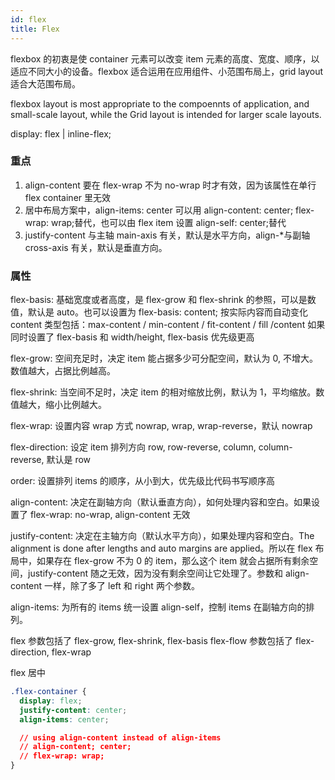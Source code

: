```yaml
---
id: flex
title: Flex
---
```


flexbox 的初衷是使 container 元素可以改变 item 元素的高度、宽度、顺序，以适应不同大小的设备。flexbox 适合运用在应用组件、小范围布局上，grid layout 适合大范围布局。

flexbox layout is most appropriate to the compoennts of application, and small-scale layout, while the Grid layout is intended for larger scale layouts.

display: flex | inline-flex;

### 重点

1. align-content 要在 flex-wrap 不为 no-wrap 时才有效，因为该属性在单行 flex container 里无效
2. 居中布局方案中，align-items: center 可以用 align-content: center; flex-wrap: wrap;替代，也可以由 flex item 设置 align-self: center;替代
3. justify-content 与主轴 main-axis 有关，默认是水平方向，align-\*与副轴 cross-axis 有关，默认是垂直方向。

### 属性

flex-basis: 基础宽度或者高度，是 flex-grow 和 flex-shrink 的参照，可以是数值，默认是 auto。也可以设置为 flex-basis: content; 按实际内容而自动变化
content 类型包括：max-content / min-content / fit-content / fill /content
如果同时设置了 flex-basis 和 width/height, flex-basis 优先级更高

flex-grow: 空间充足时，决定 item 能占据多少可分配空间，默认为 0, 不增大。数值越大，占据比例越高。

flex-shrink: 当空间不足时，决定 item 的相对缩放比例，默认为 1，平均缩放。数值越大，缩小比例越大。

flex-wrap: 设置内容 wrap 方式 nowrap, wrap, wrap-reverse，默认 nowrap

flex-direction: 设定 item 排列方向 row, row-reverse, column, column-reverse, 默认是 row

order: 设置排列 items 的顺序，从小到大，优先级比代码书写顺序高

align-content: 决定在副轴方向（默认垂直方向），如何处理内容和空白。如果设置了 flex-wrap: no-wrap, align-content 无效

justify-content: 决定在主轴方向（默认水平方向），如果处理内容和空白。The alignment is done after lengths and auto margins are applied。所以在 flex 布局中，如果存在 flex-grow 不为 0 的 item，那么这个 item 就会占据所有剩余空间，justify-content 随之无效，因为没有剩余空间让它处理了。参数和 align-content 一样，除了多了 left 和 right 两个参数。

align-items: 为所有的 items 统一设置 align-self，控制 items 在副轴方向的排列。

flex 参数包括了 flex-grow, flex-shrink, flex-basis
flex-flow 参数包括了 flex-direction, flex-wrap

flex 居中

```css
.flex-container {
  display: flex;
  justify-content: center;
  align-items: center;

  // using align-content instead of align-items
  // align-content; center;
  // flex-wrap: wrap;
}
```
